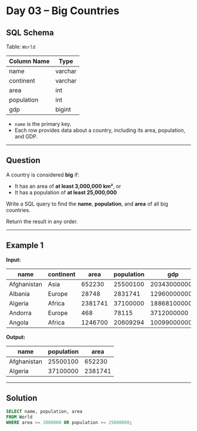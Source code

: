 # Day 03 – Big Countries

## SQL Schema

Table: `World`

| Column Name | Type    |
|-------------|---------|
| name        | varchar |
| continent   | varchar |
| area        | int     |
| population  | int     |
| gdp         | bigint  |

- `name` is the primary key.
- Each row provides data about a country, including its area, population, and GDP.

---

## Question

A country is considered **big** if:

- It has an area of **at least 3,000,000 km²**, or  
- It has a population of **at least 25,000,000**

Write a SQL query to find the **name**, **population**, and **area** of all big countries.

Return the result in any order.

---

## Example 1

**Input:**

| name        | continent | area    | population | gdp          |
|-------------|-----------|---------|------------|--------------|
| Afghanistan | Asia      | 652230  | 25500100   | 20343000000  |
| Albania     | Europe    | 28748   | 2831741    | 12960000000  |
| Algeria     | Africa    | 2381741 | 37100000   | 188681000000 |
| Andorra     | Europe    | 468     | 78115      | 3712000000   |
| Angola      | Africa    | 1246700 | 20609294   | 100990000000 |

**Output:**

| name        | population | area    |
|-------------|------------|---------|
| Afghanistan | 25500100   | 652230  |
| Algeria     | 37100000   | 2381741 |

---

## Solution

```sql
SELECT name, population, area 
FROM World
WHERE area >= 3000000 OR population >= 25000000;
